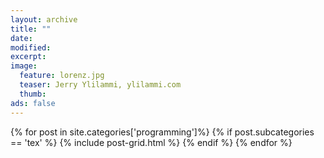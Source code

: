 ```yaml
---
layout: archive
title: ""
date: 
modified:
excerpt:
image:
  feature: lorenz.jpg
  teaser: Jerry Ylilammi, ylilammi.com
  thumb:
ads: false
---
```

<div class="tiles">
{% for post in site.categories['programming']%}
    {% if post.subcategories == 'tex' %}
	    {% include post-grid.html %}
    {% endif %}
{% endfor %}
</div><!-- /.tiles -->

<script>
  (function(i,s,o,g,r,a,m){i['GoogleAnalyticsObject']=r;i[r]=i[r]||function(){
  (i[r].q=i[r].q||[]).push(arguments)},i[r].l=1*new Date();a=s.createElement(o),
  m=s.getElementsByTagName(o)[0];a.async=1;a.src=g;m.parentNode.insertBefore(a,m)
  })(window,document,'script','//www.google-analytics.com/analytics.js','ga');

  ga('create', 'UA-62675051-1', 'auto');
  ga('send', 'pageview');

</script>
